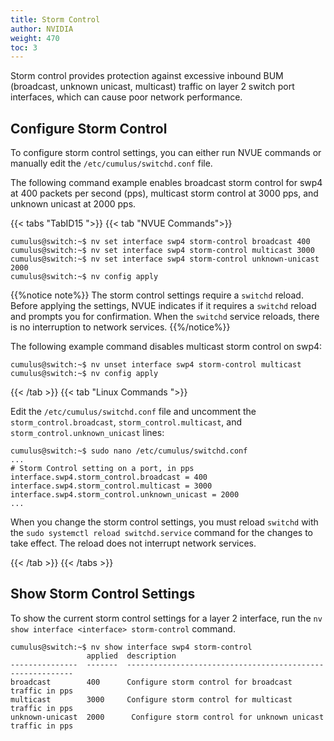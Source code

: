```yaml
---
title: Storm Control
author: NVIDIA
weight: 470
toc: 3
---
```

Storm control provides protection against excessive inbound BUM (broadcast, unknown unicast, multicast) traffic on layer 2 switch port interfaces, which can cause poor network performance.

## Configure Storm Control

To configure storm control settings, you can either run NVUE commands or manually edit the `/etc/cumulus/switchd.conf` file.

The following command example enables broadcast storm control for swp4 at 400 packets per second (pps), multicast storm control at 3000 pps, and unknown unicast at 2000 pps.

{{< tabs "TabID15 ">}}
{{< tab "NVUE Commands">}}

```
cumulus@switch:~$ nv set interface swp4 storm-control broadcast 400
cumulus@switch:~$ nv set interface swp4 storm-control multicast 3000
cumulus@switch:~$ nv set interface swp4 storm-control unknown-unicast 2000
cumulus@switch:~$ nv config apply
```

{{%notice note%}}
The storm control settings require a `switchd` reload. Before applying the settings, NVUE indicates if it requires a `switchd` reload and prompts you for confirmation. When the `switchd` service reloads, there is no interruption to network services.
{{%/notice%}}

The following example command disables multicast storm control on swp4:

```
cumulus@switch:~$ nv unset interface swp4 storm-control multicast
cumulus@switch:~$ nv config apply
```

{{< /tab >}}
{{< tab "Linux Commands ">}}

Edit the `/etc/cumulus/switchd.conf` file and uncomment the `storm_control.broadcast`, `storm_control.multicast`, and `storm_control.unknown_unicast` lines:

```
cumulus@switch:~$ sudo nano /etc/cumulus/switchd.conf
...
# Storm Control setting on a port, in pps
interface.swp4.storm_control.broadcast = 400
interface.swp4.storm_control.multicast = 3000
interface.swp4.storm_control.unknown_unicast = 2000
...
```

When you change the storm control settings, you must reload `switchd` with the `sudo systemctl reload switchd.service` command for the changes to take effect. The reload does not interrupt network services.

{{< /tab >}}
{{< /tabs >}}

## Show Storm Control Settings

To show the current storm control settings for a layer 2 interface, run the `nv show interface <interface> storm-control` command.

```
cumulus@switch:~$ nv show interface swp4 storm-control
                 applied  description
---------------  -------  ----------------------------------------------------------
broadcast        400      Configure storm control for broadcast traffic in pps
multicast        3000     Configure storm control for multicast traffic in pps
unknown-unicast  2000      Configure storm control for unknown unicast traffic in pps
```
